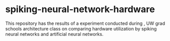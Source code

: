 # spiking-neural-network-hardware
This repository has the results of a experiment conducted during , UW grad schools architecture class on comparing hardware utilization by spiking neural networks and artificial neural networks.
